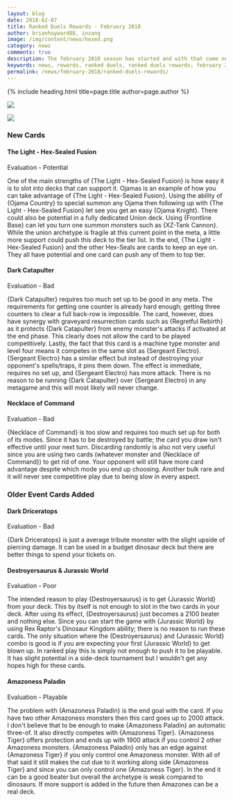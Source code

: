 ```yaml
---
layout: blog
date: 2018-02-07
title: Ranked Duels Rewards - February 2018
author: brianhayward88, inzang
image: /img/content/news/hexed.png
category: news
comments: true
description: The february 2018 season has started and with that come new duel rewards. Check here for an overview of all the new obtainable cards.
keywords: news, rewards, ranked duels, ranked duels rewards, february 2018
permalink: /news/february-2018/ranked-duels-rewards/
---
```


{% include heading.html title=page.title author=page.author %}

![](https://cdn.discordapp.com/attachments/408795629050003477/410909126651019274/ranked_duels_feb.png)

![](https://cdn.discordapp.com/attachments/408795629050003477/410908639885393931/List_of_Cards.PNG)

### New Cards

#### The Light - Hex-Sealed Fusion
Evaluation - Potential

One of the main strengths of {The Light - Hex-Sealed Fusion} is how easy it is to slot into decks that can support it. Ojamas is an example of how you can take advantage of {The Light - Hex-Sealed Fusion}. Using the ability of {Ojama Country} to special summon any Ojama then following up with {The Light - Hex-Sealed Fusion} let see you get an easy {Ojama Knight}. There could also be potential in a fully dedicated Union deck. Using {Frontline Base} can let you turn one summon monsters such as {XZ-Tank Cannon}.  While the union archetype is fragile at this current point in the meta, a little more support could push this deck to the tier list. In the end, {The Light - Hex-Sealed Fusion} and the other Hex-Seals are cards to keep an eye on. They all have potential and one card can push any of them to top tier.

#### Dark Catapulter 
Evaluation - Bad

{Dark Catapulter} requires too much set up to be good in any meta. The requirements for getting one counter is already hard enough; getting three counters to clear a full back-row is impossible. The card, however, does have synergy with graveyard resurrection cards such as {Regretful Rebirth} as it protects {Dark Catapulter} from enemy monster's attacks if activated at the end phase. This clearly does not allow the card to be played competitively. Lastly, the fact that this card is a machine type monster and level four means it competes in the same slot as {Sergeant Electro}. {Sergeant Electro} has a similar effect but instead of destroying your opponent's spells/traps, it pins them down. The effect is immediate, requires no set up, and {Sergeant Electro} has more attack. There is no reason to be running {Dark Catapulter} over {Sergeant Electro} in any metagame and this will most likely will never change.

#### Necklace of Command
Evaluation - Bad

{Necklace of Command} is too slow and requires too much set up for both of its modes. Since it has to be destroyed by battle; the card you draw isn't effective until your next turn. Discarding randomly is also not very useful since you are using two cards (whatever monster and {Necklace of Command}) to get rid of one. Your opponent will still have more card advantage despite which mode you end up choosing. Another bulk rare and it will never see competitive play due to being slow in every aspect. 

### Older Event Cards Added

#### Dark Driceratops
Evaluation - Bad

{Dark Driceratops} is just a average tribute monster with the slight upside of piercing damage. It can be used in a budget dinosaur deck but there are better things to spend your tickets on. 

#### Destroyersaurus & Jurassic World
Evaluation - Poor

The intended reason to play {Destroyersaurus} is to get {Jurassic World} from your deck. This by itself is not enough to slot in the two cards in your deck. After using its effect, {Destroyersaurus} just becomes a 2100 beater and nothing else. Since you can start the game with {Jurassic World} by using Rex Raptor's Dinosaur Kingdom ability; there is no reason to run these cards. The only situation where the {Destroyersaurus} and {Jurassic World} combo is good is if you are expecting your first {Jurassic World} to get blown up. In ranked play this is simply not enough to push it to be playable. It has slight potential in a side-deck tournament but I wouldn't get any hopes high for these cards.

#### Amazoness Paladin
Evaluation - Playable

The problem with {Amazoness Paladin} is the end goal with the card. If you have two other Amazoness monsters then this card goes up to 2000 attack. I don't believe that to be enough to make {Amazoness Paladin} an automatic three-of. It also directly competes with {Amazoness Tiger}. {Amazoness Tiger} offers protection and ends up with 1900 attack if you control 2 other Amazoness monsters. {Amazoness Paladin} only has an edge against {Amazoness Tiger} if you only control one Amazoness monster. With all of that said it still makes the cut due to it working along side {Amazoness Tiger} and since you can only control one {Amazoness Tiger}. In the end it can be a good beater but overall the archetype is weak compared to dinosaurs. If more support is added in the future then Amazones can be a real deck.